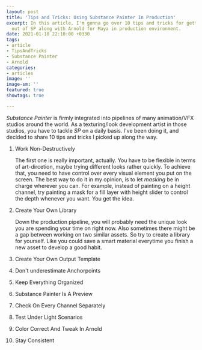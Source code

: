 ```yaml
---
layout: post
title: 'Tips and Tricks: Using Substance Painter In Production'
excerpt: In this article, I'm gonna go over 10 tips and tricks for getting the most
  out of SP along with Arnold for Maya in production environment.
date: 2021-01-10 22:10:00 +0330
tags:
- article
- TipsAndTricks
- Substance Painter
- Arnold
categories:
- articles
image: ''
image-sm: ''
featured: true
showtags: true

---
```

_Substance Painter_ is firmly integrated into pipelines of many animation/VFX studios around the world. As a texturing/look development artist in those studios, you have to tackle _SP_ on a daily basis. I've been doing it, and decided to share 10 tips and tricks I picked up along the way. 

 1. Work Non-Destructively

    The first one is really important, actually. You have to be flexible in terms of art-dircetion, maybe trying different looks rather quickly. To achieve that, you need to have control over every visual element you put on the screen. The best way to do it in my opinion, is to let _masking_ be in charge wherever you can. For example, instead of painting on a height channel, try painting a mask for a fill layer with height slider to control the depth whenever you want. You get the idea.
 2. Create Your Own Library

    Down the production pipeline, you will probably need the unique look you are spending your time on right now. Also sometimes there might be a gap between working on two similar assets. So try to create a library for yourself. Like you could save a smart material everytime you finish a new asset to develop a good habit.
 3. Create Your Own Output Template
 4. Don't underestimate Anchorpoints
 5. Keep Everything Organized
 6. Substance Painter Is A Preview
 7. Check On Every Channel Separately
 8. Test Under Light Scenarios
 9. Color Correct And Tweak In Arnold
10. Stay Consistent